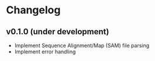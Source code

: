 # Changelog

## v0.1.0 (under development)

- Implement Sequence Alignment/Map (SAM) file parsing
- Implement error handling